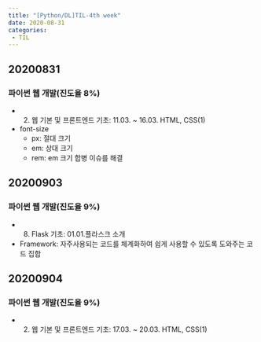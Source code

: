 ```yaml
---
title: "[Python/DL]TIL-4th week"
date: 2020-08-31
categories: 
 - TIL
---  
```


## 20200831
### 파이썬 웹 개발(진도율 8%)  
 - 02. 웹 기본 및 프론트엔드 기초: 11.03. ~ 16.03. HTML, CSS(1)
 - font-size  
   + px: 절대 크기  
   + em: 상대 크기  
   + rem: em 크기 합병 이슈를 해결  
  
## 20200903  
### 파이썬 웹 개발(진도율 9%)  
 - 08. Flask 기초: 01.01.플라스크 소개  
 - Framework: 자주사용되는 코드를 체계화하여 쉽게 사용할 수 있도록 도와주는 코드 집합   


## 20200904   
### 파이썬 웹 개발(진도율 9%)  
 - 02. 웹 기본 및 프론트엔드 기초: 17.03. ~ 20.03. HTML, CSS(1)  
